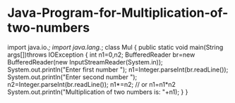 # Java-Program-for-Multiplication-of-two-numbers
import java.io.*;
import java.lang.*;
class Mul
{
    public static void main(String args[])throws IOException
    {
        int n1=0,n2;
        BufferedReader br=new BufferedReader(new InputStreamReader(System.in));
        System.out.println("Enter first number ");
        n1=Integer.parseInt(br.readLine());
        System.out.println("Enter second number ");
        n2=Integer.parseInt(br.readLine());
        n1*=n2; // or n1=n1*n2
        System.out.println("Multiplication of two numbers is: "+n1);
    }
}
